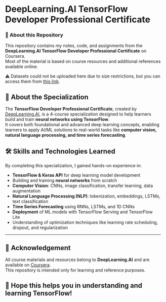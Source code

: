 # DeepLearning.AI TensorFlow Developer Professional Certificate

### 📘 About this Repository
This repository contains my notes, code, and assignments from the **DeepLearning.AI TensorFlow Developer Professional Certificate** on Coursera.  
Most of the material is based on course resources and additional references available online.  

⚠️ Datasets could not be uploaded here due to size restrictions, but you can access them from [this link](https://mega.nz/folder/u65WDBpT#Cdy5KITN0znAB7iSiFJJEA).


## 🧾 About the Specialization
The **TensorFlow Developer Professional Certificate**, created by [DeepLearning.AI](https://www.deeplearning.ai/), is a 4-course specialization designed to help learners build and train **neural networks using TensorFlow**.  
It covers both foundational and advanced deep learning concepts, enabling learners to apply AI/ML solutions to real-world tasks like **computer vision, natural language processing, and time series forecasting**.


## 🛠️ Skills and Technologies Learned
By completing this specialization, I gained hands-on experience in:

- **TensorFlow & Keras API** for deep learning model development  
- Building and training **neural networks** from scratch  
- **Computer Vision**: CNNs, image classification, transfer learning, data augmentation  
- **Natural Language Processing (NLP)**: tokenization, embeddings, LSTMs, text classification  
- **Time Series Forecasting** using RNNs, LSTMs, and 1D CNNs  
- **Deployment** of ML models with TensorFlow Serving and TensorFlow Lite  
- Understanding of optimization techniques like learning rate scheduling, dropout, and regularization  

---

## 🙌 Acknowledgement
All course materials and resources belong to **DeepLearning.AI** and are available on [Coursera](https://www.coursera.org/professional-certificates/tensorflow-in-practice).  
This repository is intended only for learning and reference purposes.

## 🚀 Hope this helps you in understanding and learning TensorFlow!
